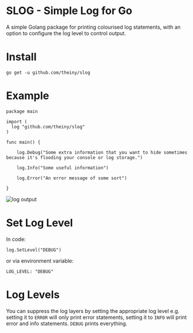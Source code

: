 # SLOG - Simple Log for Go

A simple Golang package for printing colourised log statements, with an option to configure the log level to control output.

# Install

`go get -u github.com/theiny/slog`

# Example

```
package main

import (
  log "github.com/theiny/slog"
)

func main() {

	log.Debug("Some extra information that you want to hide sometimes because it's flooding your console or log storage.")

	log.Info("Some useful information")

	log.Error("An error message of some sort")
  
}
```

![log output](theiny/slog/blob/master/slog/log.png?raw=true "Log Output screenshot")

# Set Log Level

In code:

`log.SetLevel("DEBUG")`

or via environment variable:

`LOG_LEVEL: "DEBUG"`

# Log Levels

You can suppress the log layers by setting the appropriate log level e.g. setting it to `ERROR` will only print error statements, setting it to `INFO` will print error and info statements. `DEBUG` prints everything. 

